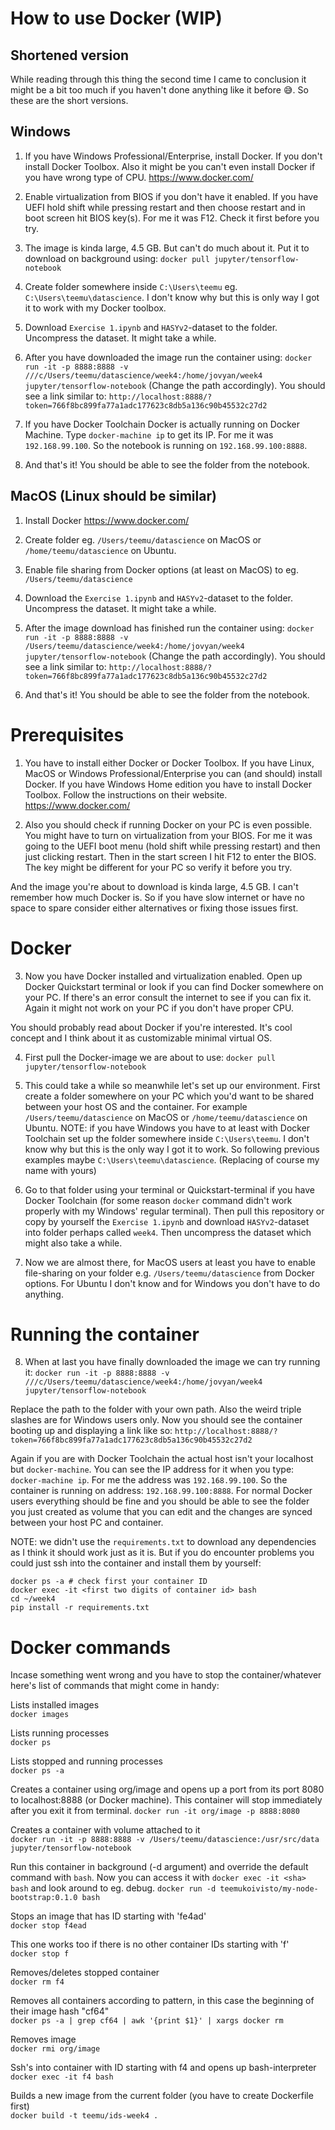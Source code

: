 # How to use Docker (WIP)

## Shortened version

While reading through this thing the second time I came to conclusion it might be a bit too much if you haven't done anything like it before :sweat_smile:. So these are the short versions.

## Windows

1) If you have Windows Professional/Enterprise, install Docker. If you don't install Docker Toolbox. Also it might be you can't even install Docker if you have wrong type of CPU. https://www.docker.com/

2) Enable virtualization from BIOS if you don't have it enabled. If you have UEFI hold shift while pressing restart and then choose restart and in boot screen hit BIOS key(s). For me it was F12. Check it first before you try.

3) The image is kinda large, 4.5 GB. But can't do much about it. Put it to download on background using: `docker pull jupyter/tensorflow-notebook`

4) Create folder somewhere inside `C:\Users\teemu` eg. `C:\Users\teemu\datascience`. I don't know why but this is only way I got it to work with my Docker toolbox.

5) Download `Exercise 1.ipynb` and `HASYv2`-dataset to the folder. Uncompress the dataset. It might take a while.

6) After you have downloaded the image run the container using: `docker run -it -p 8888:8888 -v ///c/Users/teemu/datascience/week4:/home/jovyan/week4 jupyter/tensorflow-notebook` (Change the path accordingly). You should see a link similar to: `http://localhost:8888/?token=766f8bc899fa77a1adc177623c8db5a136c90b45532c27d2`

7) If you have Docker Toolchain Docker is actually running on Docker Machine. Type `docker-machine ip` to get its IP. For me it was `192.168.99.100`. So the notebook is running on `192.168.99.100:8888`.

8) And that's it! You should be able to see the folder from the notebook.

## MacOS (Linux should be similar)

1) Install Docker https://www.docker.com/

2) Create folder eg. `/Users/teemu/datascience` on MacOS or `/home/teemu/datascience` on Ubuntu.

3) Enable file sharing from Docker options (at least on MacOS) to eg. `/Users/teemu/datascience`

4) Download the `Exercise 1.ipynb` and `HASYv2`-dataset to the folder. Uncompress the dataset. It might take a while.

5) After the image download has finished run the container using: `docker run -it -p 8888:8888 -v /Users/teemu/datascience/week4:/home/jovyan/week4 jupyter/tensorflow-notebook` (Change the path accordingly). You should see a link similar to: `http://localhost:8888/?token=766f8bc899fa77a1adc177623c8db5a136c90b45532c27d2`

6) And that's it! You should be able to see the folder from the notebook.

# Prerequisites

1) You have to install either Docker or Docker Toolbox. If you have Linux, MacOS or Windows Professional/Enterprise you can (and should) install Docker. If you have Windows Home edition you have to install Docker Toolbox. Follow the instructions on their website. https://www.docker.com/

2) Also you should check if running Docker on your PC is even possible. You might have to turn on virtualization from your BIOS. For me it was going to the UEFI boot menu (hold shift while pressing restart) and then just clicking restart. Then in the start screen I hit F12 to enter the BIOS. The key might be different for your PC so verify it before you try.

And the image you're about to download is kinda large, 4.5 GB. I can't remember how much Docker is. So if you have slow internet or have no space to spare consider either alternatives or fixing those issues first.

# Docker

3) Now you have Docker installed and virtualization enabled. Open up Docker Quickstart terminal or look if you can find Docker somewhere on your PC. If there's an error consult the internet to see if you can fix it. Again it might not work on your PC if you don't have proper CPU.

You should probably read about Docker if you're interested. It's cool concept and I think about it as customizable minimal virtual OS.

4) First pull the Docker-image we are about to use: `docker pull jupyter/tensorflow-notebook`

5) This could take a while so meanwhile let's set up our environment. First create a folder somewhere on your PC which you'd want to be shared between your host OS and the container. For example `/Users/teemu/datascience` on MacOS or `/home/teemu/datascience` on Ubuntu. NOTE: if you have Windows you have to at least with Docker Toolchain set up the folder somewhere inside `C:\Users\teemu`. I don't know why but this is the only way I got it to work. So following previous examples maybe `C:\Users\teemu\datascience`. (Replacing of course my name with yours)

6) Go to that folder using your terminal or Quickstart-terminal if you have Docker Toolchain (for some reason `docker` command didn't work properly with my Windows' regular terminal). Then pull this repository or copy by yourself the `Exercise 1.ipynb` and download `HASYv2`-dataset into folder perhaps called `week4`. Then uncompress the dataset which might also take a while.

7) Now we are almost there, for MacOS users at least you have to enable file-sharing on your folder e.g. `/Users/teemu/datascience` from Docker options. For Ubuntu I don't know and for Windows you don't have to do anything.

# Running the container

8) When at last you have finally downloaded the image we can try running it: `docker run -it -p 8888:8888 -v ///c/Users/teemu/datascience/week4:/home/jovyan/week4 jupyter/tensorflow-notebook`

Replace the path to the folder with your own path. Also the weird triple slashes are for Windows users only. Now you should see the container booting up and displaying a link like so: `http://localhost:8888/?token=766f8bc899fa77a1adc177623c8db5a136c90b45532c27d2`

Again if you are with Docker Toolchain the actual host isn't your localhost but `docker-machine`. You can see the IP address for it when you type: `docker-machine ip`. For me the address was `192.168.99.100`. So the container is running on address: `192.168.99.100:8888`. For normal Docker users everything should be fine and you should be able to see the folder you just created as volume that you can edit and the changes are synced between your host PC and container.

NOTE: we didn't use the `requirements.txt` to download any dependencies as I think it should work just as it is. But if you do encounter problems you could just ssh into the container and install them by yourself:
```
docker ps -a # check first your container ID
docker exec -it <first two digits of container id> bash
cd ~/week4
pip install -r requirements.txt
```
# Docker commands

Incase something went wrong and you have to stop the container/whatever here's list of commands that might come in handy:

Lists installed images  
`docker images`

Lists running processes  
`docker ps`

Lists stopped and running processes  
`docker ps -a`

Creates a container using org/image and opens up a port from its port 8080 to localhost:8888 (or Docker machine). This container will stop immediately after you exit it from terminal.
`docker run -it org/image -p 8888:8080`

Creates a container with volume attached to it  
`docker run -it -p 8888:8888 -v /Users/teemu/datascience:/usr/src/data jupyter/tensorflow-notebook`

Run this container in background (-d argument) and override the default command with `bash`. Now you can access it with `docker exec -it <sha> bash` and look around to eg. debug.
`docker run -d teemukoivisto/my-node-bootstrap:0.1.0 bash`

Stops an image that has ID starting with 'fe4ad'  
`docker stop f4ead`

This one works too if there is no other container IDs starting with 'f'  
`docker stop f`

Removes/deletes stopped container  
`docker rm f4`

Removes all containers according to pattern, in this case the beginning of their image hash "cf64"  
`docker ps -a | grep cf64 | awk '{print $1}' | xargs docker rm`

Removes image  
`docker rmi org/image`

Ssh's into container with ID starting with f4 and opens up bash-interpreter  
`docker exec -it f4 bash`

Builds a new image from the current folder (you have to create Dockerfile first)  
`docker build -t teemu/ids-week4 .`
